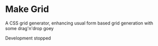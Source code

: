 Make Grid
=========

A CSS grid generator, enhancing usual form based grid generation with
some drag'n'drop goey

Development stopped

